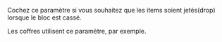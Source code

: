 Cochez ce paramètre si vous souhaitez que les items soient jetés(drop) lorsque le bloc est cassé.

Les coffres utilisent ce paramètre, par exemple.